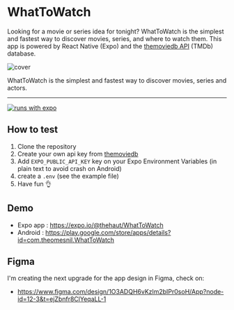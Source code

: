 # WhatToWatch

Looking for a movie or series idea for tonight? WhatToWatch is the simplest and fastest way to discover movies, series, and where to watch them. This app is powered by React Native (Expo) and the [themoviedb API](https://developers.themoviedb.org/) (TMDb) database.

![cover](https://github.com/theo-mesnil/WhatToWatch/assets/50322149/42957707-8be1-4ba4-b2e6-399133618d36)

WhatToWatch is the simplest and fastest way to discover movies, series and actors.

---

[![runs with expo](https://img.shields.io/badge/Runs%20with%20Expo-4630EB.svg?style=flat-square&logo=EXPO&labelColor=f3f3f3&logoColor=000)](https://expo.io/)

## How to test

1. Clone the repository
2. Create your own api key from [themoviedb](https://developers.themoviedb.org/)
3. Add `EXPO_PUBLIC_API_KEY` key on your Expo Environment Variables (in plain text to avoid crash on Android)
4. create a `.env` (see the example file)
5. Have fun 👌

## Demo

- Expo app : https://expo.io/@thehaut/WhatToWatch
- Android : https://play.google.com/store/apps/details?id=com.theomesnil.WhatToWatch

## Figma

I'm creating the next upgrade for the app design in Figma, check on:
- https://www.figma.com/design/1O3ADQH6vKzlm2bIPr0soH/App?node-id=12-3&t=ejZbnfr8ClYeqaLL-1
